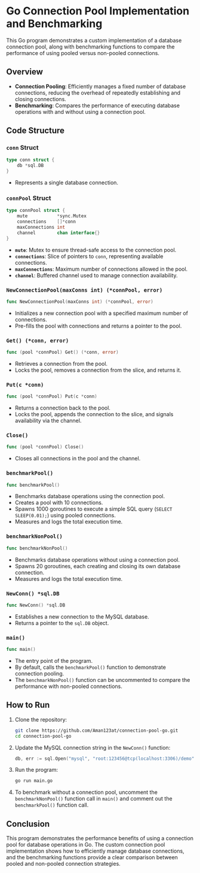 # Go Connection Pool Implementation and Benchmarking

This Go program demonstrates a custom implementation of a database connection pool, along with benchmarking functions to compare the performance of using pooled versus non-pooled connections.

## Overview

- **Connection Pooling**: Efficiently manages a fixed number of database connections, reducing the overhead of repeatedly establishing and closing connections.
- **Benchmarking**: Compares the performance of executing database operations with and without using a connection pool.

## Code Structure

### `conn` Struct

```go
type conn struct {
    db *sql.DB
}
```

- Represents a single database connection.

### `connPool` Struct

```go
type connPool struct {
    mute           *sync.Mutex
    connections    []*conn
    maxConnections int
    channel        chan interface{}
}
```

- **`mute`**: Mutex to ensure thread-safe access to the connection pool.
- **`connections`**: Slice of pointers to `conn`, representing available connections.
- **`maxConnections`**: Maximum number of connections allowed in the pool.
- **`channel`**: Buffered channel used to manage connection availability.

### `NewConnectionPool(maxConns int) (*connPool, error)`

```go
func NewConnectionPool(maxConns int) (*connPool, error)
```

- Initializes a new connection pool with a specified maximum number of connections.
- Pre-fills the pool with connections and returns a pointer to the pool.

### `Get() (*conn, error)`

```go
func (pool *connPool) Get() (*conn, error)
```

- Retrieves a connection from the pool.
- Locks the pool, removes a connection from the slice, and returns it.

### `Put(c *conn)`

```go
func (pool *connPool) Put(c *conn)
```

- Returns a connection back to the pool.
- Locks the pool, appends the connection to the slice, and signals availability via the channel.

### `Close()`

```go
func (pool *connPool) Close()
```

- Closes all connections in the pool and the channel.

### `benchmarkPool()`

```go
func benchmarkPool()
```

- Benchmarks database operations using the connection pool.
- Creates a pool with 10 connections.
- Spawns 1000 goroutines to execute a simple SQL query (`SELECT SLEEP(0.01);`) using pooled connections.
- Measures and logs the total execution time.

### `benchmarkNonPool()`

```go
func benchmarkNonPool()
```

- Benchmarks database operations without using a connection pool.
- Spawns 20 goroutines, each creating and closing its own database connection.
- Measures and logs the total execution time.

### `NewConn() *sql.DB`

```go
func NewConn() *sql.DB
```

- Establishes a new connection to the MySQL database.
- Returns a pointer to the `sql.DB` object.

### `main()`

```go
func main()
```

- The entry point of the program.
- By default, calls the `benchmarkPool()` function to demonstrate connection pooling.
- The `benchmarkNonPool()` function can be uncommented to compare the performance with non-pooled connections.

## How to Run

1. Clone the repository:
   ```bash
   git clone https://github.com/Aman123at/connection-pool-go.git
   cd connection-pool-go
   ```

2. Update the MySQL connection string in the `NewConn()` function:
   ```go
   db, err := sql.Open("mysql", "root:123456@tcp(localhost:3306)/demo")
   ```

3. Run the program:
   ```bash
   go run main.go
   ```

4. To benchmark without a connection pool, uncomment the `benchmarkNonPool()` function call in `main()` and comment out the `benchmarkPool()` function call.

## Conclusion

This program demonstrates the performance benefits of using a connection pool for database operations in Go. The custom connection pool implementation shows how to efficiently manage database connections, and the benchmarking functions provide a clear comparison between pooled and non-pooled connection strategies.
